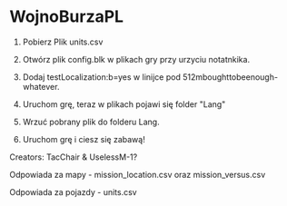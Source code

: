 # WojnoBurzaPL

1. Pobierz Plik units.csv

2. Otwórz plik config.blk w plikach gry przy urzyciu notatnkika.

3. Dodaj testLocalization:b=yes w linijce pod 512mboughttobeenough-whatever.

4. Uruchom grę, teraz w plikach pojawi się folder "Lang"

5. Wrzuć pobrany plik do folderu Lang.

6. Uruchom grę i ciesz się zabawą!

Creators: TacChair & UselessM-1?

Odpowiada za mapy - mission_location.csv oraz mission_versus.csv

Odpowiada za pojazdy - units.csv
